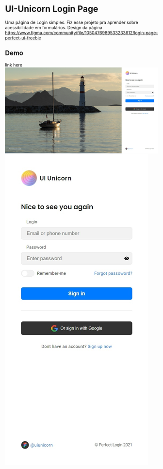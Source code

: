 # UI-Unicorn Login Page
Uma página de Login simples. Fiz esse projeto pra aprender sobre acessibilidade em formulários.
Design da página https://www.figma.com/community/file/1050476989533233612/login-page-perfect-ui-freebie

## Demo
link here
![](images\demo\desktop-1920x1080.jpeg)
![](images\demo\samsung-galaxy-s8.jpeg)
